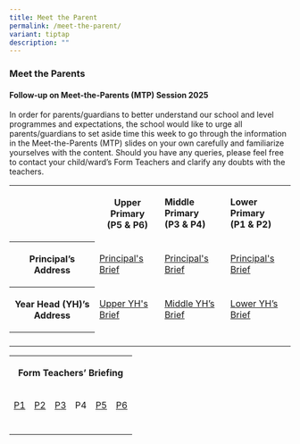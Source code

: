```yaml
---
title: Meet the Parent
permalink: /meet-the-parent/
variant: tiptap
description: ""
---
```

<h3>Meet the Parents</h3>
<h4>Follow-up on Meet-the-Parents (MTP) Session 2025</h4>
<p>In order for parents/guardians to better understand our school and level
programmes and expectations, the school would like to urge all parents/guardians
to set aside time this week to go through the information in the Meet-the-Parents
(MTP) slides on your own carefully and familiarize yourselves with the
content. Should you have any queries, please feel free to contact your
child/ward’s Form Teachers and clarify any doubts with the teachers.</p>
<p></p>
<table style="minWidth: 100px">
<colgroup>
<col>
<col>
<col>
<col>
</colgroup>
<tbody>
<tr>
<th rowspan="1" colspan="1">
<p></p>
</th>
<th rowspan="1" colspan="1">
<p>Upper Primary
<br>(P5 &amp; P6)</p>
</th>
<td rowspan="1" colspan="1">
<p><strong>Middle Primary </strong>
<br><strong>(P3 &amp; P4)</strong>
</p>
</td>
<td rowspan="1" colspan="1">
<p><strong>Lower Primary </strong>
<br><strong>(P1 &amp; P2)</strong>
</p>
</td>
</tr>
<tr>
<th rowspan="1" colspan="1">
<p>Principal’s Address</p>
</th>
<td rowspan="1" colspan="1">
<p><a href="https://drive.google.com/file/d/16CMMdoG03XrBDq-Wv3zuMBeFkRV23YW0/view" rel="noopener noreferrer nofollow" target="_blank">Principal's Brief</a>
</p>
</td>
<td rowspan="1" colspan="1">
<p><a href="https://drive.google.com/file/d/1TzTSci9x73PSkeAAddxAgwuTVS_eSOty/view" rel="noopener noreferrer nofollow" target="_blank">Principal's Brief</a>
</p>
</td>
<td rowspan="1" colspan="1">
<p><a href="https://drive.google.com/file/d/1t7LLVzIhJK0_yJK-lue90prfVvA0aNDo/view" rel="noopener noreferrer nofollow" target="_blank">Principal's Brief</a>
</p>
</td>
</tr>
<tr>
<th rowspan="1" colspan="1">
<p>Year Head (YH)’s Address</p>
</th>
<td rowspan="1" colspan="1">
<p><a href="https://drive.google.com/file/d/1uYlv5jNEyoQF9NRiQawiMwbNotY6jxaj/view" rel="noopener noreferrer nofollow" target="_blank">Upper YH's Brief</a>
</p>
</td>
<td rowspan="1" colspan="1">
<p><a href="https://drive.google.com/file/d/1-FWTSq4ozSUve4mEBOaxhOiKj8qeTAkY/view" rel="noopener noreferrer nofollow" target="_blank">Middle YH’s Brief</a>
</p>
</td>
<td rowspan="1" colspan="1">
<p><a href="https://drive.google.com/file/d/1J-eaFpD_QJ7ix0shbXTHMD2vdPuF2WIM/view" rel="noopener noreferrer nofollow" target="_blank">Lower YH’s Brief</a>
</p>
</td>
</tr>
<tr>
<th rowspan="1" colspan="1">
<p></p>
</th>
<td rowspan="1" colspan="1">
<p></p>
</td>
<td rowspan="1" colspan="1">
<p></p>
</td>
<td rowspan="1" colspan="1">
<p></p>
</td>
</tr>
</tbody>
</table>
<p></p>
<p></p>
<table style="minWidth: 150px">
<colgroup>
<col>
<col>
<col>
<col>
<col>
<col>
</colgroup>
<tbody>
<tr>
<th rowspan="1" colspan="6">
<p>Form Teachers’ Briefing</p>
</th>
</tr>
<tr>
<td rowspan="1" colspan="1">
<p><a href="https://drive.google.com/file/d/1nCM1LpVvEtNB7SY0GfT7YA48CWJSYgcG/view" rel="noopener nofollow" target="_blank">P1</a>
</p>
</td>
<td rowspan="1" colspan="1">
<p><a href="https://drive.google.com/file/d/1oHDsbXMhwZxUXgId-86UbDRjmvw8dUVt/view" rel="noopener nofollow" target="_blank">P2</a>
</p>
</td>
<td rowspan="1" colspan="1">
<p><a href="https://drive.google.com/file/d/1TpdueF0HYc5ukJy211cB-u6auOYVtxSU/view" rel="noopener nofollow" target="_blank">P3</a>
</p>
</td>
<td rowspan="1" colspan="1">
<p>P4</p>
</td>
<td rowspan="1" colspan="1">
<p><a href="https://drive.google.com/file/d/1wG1VH1xFCA0ToNOUtIEpxhE3oq7VBFmI/view" rel="noopener nofollow" target="_blank">P5</a>
</p>
</td>
<td rowspan="1" colspan="1">
<p><a href="https://drive.google.com/file/d/1sS97GWJwws_0JsinuV3T29OOOrVunBX-/view" rel="noopener nofollow" target="_blank">P6</a>
</p>
</td>
</tr>
<tr>
<td rowspan="1" colspan="1">
<p></p>
</td>
<td rowspan="1" colspan="1">
<p></p>
</td>
<td rowspan="1" colspan="1">
<p></p>
</td>
<td rowspan="1" colspan="1">
<p></p>
</td>
<td rowspan="1" colspan="1">
<p></p>
</td>
<td rowspan="1" colspan="1">
<p></p>
</td>
</tr>
</tbody>
</table>
<p></p>